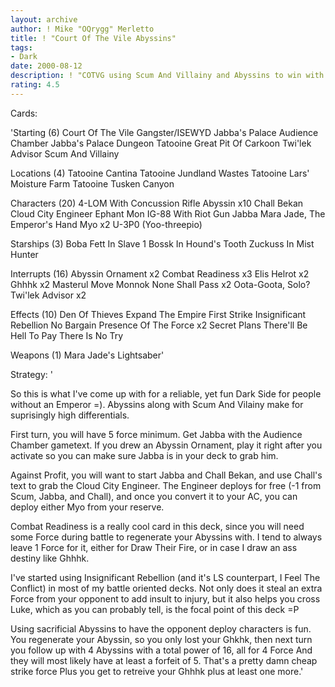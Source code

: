 ```yaml
---
layout: archive
author: ! Mike "OQrygg" Merletto
title: ! "Court Of The Vile Abyssins"
tags:
- Dark
date: 2000-08-12
description: ! "COTVG using Scum And Villainy and Abyssins to win with high differential."
rating: 4.5
---
```

Cards: 

'Starting (6)
Court Of The Vile Gangster/ISEWYD
Jabba's Palace Audience Chamber
Jabba's Palace Dungeon
Tatooine Great Pit Of Carkoon
Twi'lek Advisor
Scum And Villainy

Locations (4)
Tatooine Cantina
Tatooine Jundland Wastes
Tatooine Lars' Moisture Farm
Tatooine Tusken Canyon

Characters (20)
4-LOM With Concussion Rifle
Abyssin x10
Chall Bekan
Cloud City Engineer
Ephant Mon
IG-88 With Riot Gun
Jabba
Mara Jade, The Emperor's Hand
Myo x2
U-3P0 (Yoo-threepio)

Starships (3)
Boba Fett In Slave 1
Bossk In Hound's Tooth
Zuckuss In Mist Hunter

Interrupts (16)
Abyssin Ornament x2
Combat Readiness x3
Elis Helrot x2
Ghhhk x2
Masterul Move
Monnok
None Shall Pass x2
Oota-Goota, Solo?
Twi'lek Advisor x2

Effects (10)
Den Of Thieves
Expand The Empire
First Strike
Insignificant Rebellion
No Bargain
Presence Of The Force x2
Secret Plans
There'll Be Hell To Pay
There Is No Try

Weapons (1)
Mara Jade's Lightsaber'

Strategy: '

So this is what I've come up with for a reliable, yet fun Dark Side for people without an Emperor =).  Abyssins along with Scum And Vilainy make for suprisingly high differentials.

First turn, you will have 5 force minimum. Get Jabba with the Audience Chamber gametext. If you drew an Abyssin Ornament, play it right after you activate so you can make sure Jabba is in your deck to grab him.

Against Profit, you will want to start Jabba and Chall Bekan, and use Chall's text to grab the Cloud City Engineer. The Engineer deploys for free (-1 from Scum, Jabba, and Chall), and once you convert it to your AC, you can deploy either Myo from your reserve.

Combat Readiness is a really cool card in this deck, since you will need some Force during battle to regenerate your Abyssins with. I tend to always leave 1 Force for it, either for Draw Their Fire, or in case I draw an ass destiny like Ghhhk.

I've started using Insignificant Rebellion (and it's LS counterpart, I Feel The Conflict) in most of my battle oriented decks. Not only does it steal an extra Force from your opponent to add insult to injury, but it also helps you cross Luke, which as you can probably tell, is the focal point of this deck =P

Using sacrificial Abyssins to have the opponent deploy characters is fun. You regenerate your Abyssin, so you only lost your Ghkhk, then next turn you follow up with 4 Abyssins with a total power of 16, all for 4 Force And they will most likely have at least a forfeit of 5. That's a pretty damn cheap strike force Plus you get to retreive your Ghhhk plus at least one more.'